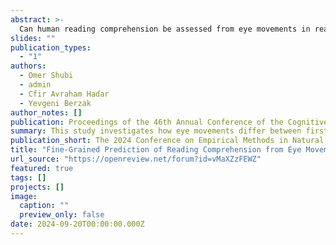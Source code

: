 ```yaml
---
abstract: >-
  Can human reading comprehension be assessed from eye movements in reading? In this work, we address this longstanding question using large-scale eyetracking data over textual materials that are geared towards behavioral analyses of reading comprehension. We focus on a fine-grained and largely unaddressed task of predicting reading comprehension from eye movements at the level of a single question over a passage. We tackle this task using three new multimodal language models, as well as a battery of prior models from the literature. We evaluate the models' ability to generalize to new textual items, new participants, and the combination of both, in two different reading regimes, ordinary reading and information seeking. The evaluations suggest that although the task is highly challenging, eye movements contain useful signals for fine-grained prediction of reading comprehension. Code and data will be made publicly available.
slides: ""
publication_types:
  - "1"
authors:
  - Omer Shubi
  - admin
  - Cfir Avraham Hadar
  - Yevgeni Berzak
author_notes: []
publication: Proceedings of the 46th Annual Conference of the Cognitive Science Society
summary: This study investigates how eye movements differ between first and repeated readings, revealing significant facilitation effects influenced by reading goals, intervening text, and task relevance, with these effects varying by reading speed but not proficiency.
publication_short: The 2024 Conference on Empirical Methods in Natural Language Processing (EMNLP)
title: "Fine-Grained Prediction of Reading Comprehension from Eye Movements"
url_source: "https://openreview.net/forum?id=vMaXZzFEWZ"
featured: true
tags: []
projects: []
image:
  caption: ""
  preview_only: false
date: 2024-09-20T00:00:00.000Z
---
```

